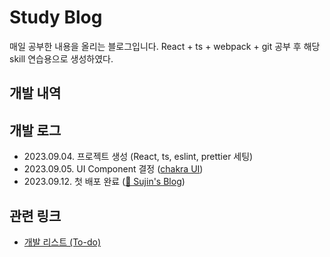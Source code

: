 # Study Blog

매일 공부한 내용을 올리는 블로그입니다.
React + ts + webpack + git 공부 후 해당 skill 연습용으로 생성하였다.

## 개발 내역

## 개발 로그

- 2023.09.04. 프로젝트 생성 (React, ts, eslint, prettier 세팅)
- 2023.09.05. UI Component 결정 ([chakra UI](https://chakra-ui.com/, "https://chakra-ui.com/"))
- 2023.09.12. 첫 배포 완료 ([🤍 Sujin's Blog](https://ssj5037.github.io/study-blog))

## 관련 링크
- [개발 리스트 (To-do)](\log\todo-list.md)
